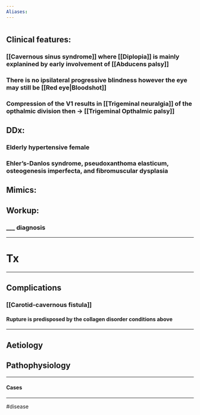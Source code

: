```yaml
---
Aliases:
---
```

# 
## Clinical features:
### [[Cavernous sinus syndrome]] where [[Diplopia]] is mainly explanined by early involvement of [[Abducens palsy]]
### There is no ipsilateral progressive blindness however the eye may still be [[Red eye|Bloodshot]]
### Compression of the V1 results in [[Trigeminal neuralgia]] of the opthalmic division then -> [[Trigeminal Opthalmic palsy]]
## DDx:
### Elderly hypertensive female
### Ehler’s-Danlos syndrome, pseudoxanthoma elasticum, osteogenesis imperfecta, and fibromuscular dysplasia
## Mimics:
###
## Workup:
### ___ diagnosis
---
# Tx

---
## Complications
### [[Carotid-cavernous fistula]]
#### Rupture is predisposed by the collagen disorder conditions above

---
## Aetiology
## Pathophysiology

---
#### Cases


---
#disease 